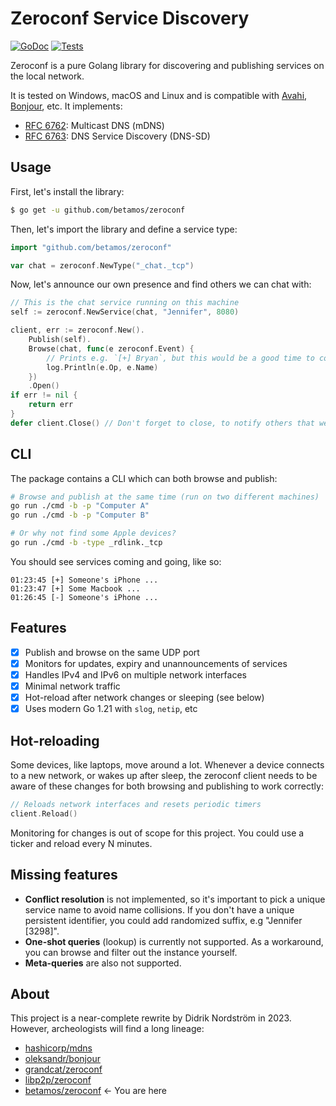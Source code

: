 Zeroconf Service Discovery
==========================
[![GoDoc](https://godoc.org/github.com/betamos/zeroconf?status.svg)](https://godoc.org/github.com/betamos/zeroconf)
[![Tests](https://github.com/betamos/zeroconf/actions/workflows/go-test.yml/badge.svg)](https://github.com/libp2p/zeroconf/actions/workflows/go-test.yml)

Zeroconf is a pure Golang library for discovering and publishing services on the local network.

It is tested on Windows, macOS and Linux and is compatible with [Avahi](http://avahi.org/),
[Bonjour](https://developer.apple.com/bonjour/), etc. It implements:

- [RFC 6762](https://tools.ietf.org/html/rfc6762): Multicast DNS (mDNS)
- [RFC 6763](https://tools.ietf.org/html/rfc6763): DNS Service Discovery (DNS-SD)

## Usage

First, let's install the library:

```bash
$ go get -u github.com/betamos/zeroconf
```

Then, let's import the library and define a service type:

```go
import "github.com/betamos/zeroconf"

var chat = zeroconf.NewType("_chat._tcp")
```

Now, let's announce our own presence and find others we can chat with:

```go
// This is the chat service running on this machine
self := zeroconf.NewService(chat, "Jennifer", 8080)

client, err := zeroconf.New().
    Publish(self).
    Browse(chat, func(e zeroconf.Event) {
        // Prints e.g. `[+] Bryan`, but this would be a good time to connect to the peer!
        log.Println(e.Op, e.Name)
    })
    .Open()
if err != nil {
    return err
}
defer client.Close() // Don't forget to close, to notify others that we're going away
```

## CLI

The package contains a CLI which can both browse and publish:

```bash
# Browse and publish at the same time (run on two different machines)
go run ./cmd -b -p "Computer A"
go run ./cmd -b -p "Computer B"

# Or why not find some Apple devices?
go run ./cmd -b -type _rdlink._tcp
```

You should see services coming and going, like so:

```
01:23:45 [+] Someone's iPhone ...
01:23:47 [+] Some Macbook ...
01:26:45 [-] Someone's iPhone ...
```

## Features

* [x] Publish and browse on the same UDP port
* [x] Monitors for updates, expiry and unannouncements of services
* [x] Handles IPv4 and IPv6 on multiple network interfaces
* [x] Minimal network traffic
* [x] Hot-reload after network changes or sleeping (see below)
* [x] Uses modern Go 1.21 with `slog`, `netip`, etc

## Hot-reloading

Some devices, like laptops, move around a lot. Whenever a device connects to a new network,
or wakes up after sleep, the zeroconf client needs to be aware of these changes for both
browsing and publishing to work correctly:

```go
// Reloads network interfaces and resets periodic timers
client.Reload()
```

Monitoring for changes is out of scope for this project. You could use a ticker and reload
every N minutes.

## Missing features

- **Conflict resolution** is not implemented, so it's important to pick a unique service name to
  avoid name collisions. If you don't have a unique persistent identifier, you could add randomized
  suffix, e.g "Jennifer [3298]".
- **One-shot queries** (lookup) is currently not supported. As a workaround, you can browse
  and filter out the instance yourself.
- **Meta-queries** are also not supported.

## About

This project is a near-complete rewrite by Didrik Nordström in 2023.
However, archeologists will find a long lineage:

- [hashicorp/mdns](https://github.com/hashicorp/mdns)
- [oleksandr/bonjour](https://github.com/oleksandr/bonjour)
- [grandcat/zeroconf](https://github.com/grandcat/zeroconf)
- [libp2p/zeroconf](https://github.com/libp2p/zeroconf)
- [betamos/zeroconf](https://github.com/betamos/zeroconf) <- You are here
